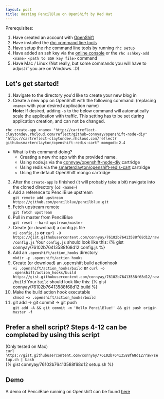 ```yaml
---
layout: post
title: Hosting PencilBlue on OpenShift by Red Hat
---
```


Prerequisites:

1. Have created an account with [OpenShift](https://www.openshift.com/app/account/new)
2. Have installed the [rhc command line tools](https://developers.openshift.com/en/getting-started-client-tools.html)
3. Have setup the rhc command line tools by running `rhc setup`
4. Have added an ssh key via the [online console](https://openshift.redhat.com/app/console/settings) or the `rhc sshkey-add <name> <path to SSH key file>` command
5. Have Mac / Linux (Not really, but some commands you will have to adjust if you are on Windows. :D)


## Let's get started!

1. Navigate to the directory you'd like to create your new blog in
2. Create a new app on OpenShift with the following command: (replacing `<name>` with your desired application name)  
    **Note:** If desired, adding `-s` to the below command will automatically scale the application with traffic. This setting has to be set during application creation, and can not be changed.
```
rhc create-app <name> "http://cartreflect-claytondev.rhcloud.com/reflect?github=connyay/openshift-node-diy" "http://cartreflect-claytondev.rhcloud.com/reflect?github=smarterclayton/openshift-redis-cart" mongodb-2.4
```
  - What is this command doing?
      - Creating a new rhc app with the provided name.
      - Using node.js via the [connyay/openshift-node-diy](https://github.com/connyay/openshift-node-diy) cartridge
      - Using redis via the [smarterclayton/openshift-redis-cart](https://github.com/smarterclayton/openshift-redis-cart) cartridge
      - Using the default OpenShift mongo cartridge
  
3. After the `create-app` is finished (it will probably take a bit) navigate into the cloned directory (`cd <name>`)
4. Add a reference to PencilBlue upstream  
    `git remote add upstream https://github.com/pencilblue/pencilblue.git`
5. Fetch upstream remote  
    `git fetch upstream`
6. Pull in master from PencilBlue  
    `git reset --hard upstream/master`
7. Create (or download) a config.js file  
    `vi config.js` **or** `curl -O https://gist.githubusercontent.com/connyay/76102b76413588f68d12/raw/config.js`
    Your `config.js` should look like this: 
    {% gist connyay/76102b76413588f68d12 config.js %}
8. Add an `.openshift/action_hooks` directory  
    `mkdir -p .openshift/action_hooks`
9. Create (or download) an .openshift build actionhook  
    `vi .openshift/action_hooks/build` **or** `curl -o .openshift/action_hooks/build https://gist.githubusercontent.com/connyay/76102b76413588f68d12/raw/build`
    Your `build` should look like this: 
    {% gist connyay/76102b76413588f68d12 build %}
10. Make the build action hook executable  
    `chmod +x .openshift/action_hooks/build`
12. git add -> git commit -> git push  
    `git add -A && git commit -m 'Hello PencilBlue!' && git push origin master -f`


## Prefer a shell script? Steps 4-12 can be completed by using this script
(Only tested on Mac)  
`curl https://gist.githubusercontent.com/connyay/76102b76413588f68d12/raw/setup.sh | bash`  
{% gist connyay/76102b76413588f68d12 setup.sh %}


## Demo
A demo of PencilBlue running on Openshift can be found [here](https://pencilblue-connyay.rhcloud.com/article/hello-openshift)

